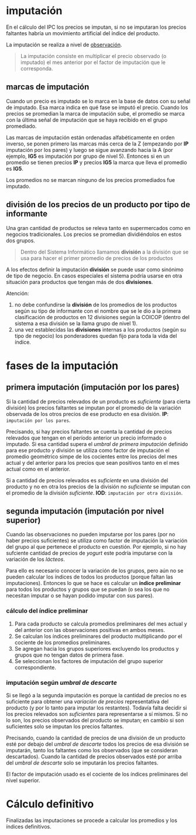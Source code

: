 # imputación

En el cálculo del IPC los precios se imputan, 
si no se imputaran los precios faltantes habría un movimiento artificial del índice del producto. 

La imputación se realiza a nivel de [observación](observacion.md). 

> La imputación consiste en multiplicar el precio observado (o imputado) el mes anterior
  por el factor de imputación que le corresponda.

## marcas de imputación

Cuando un precio es imputado se lo marca en la base de datos con su señal de imputado. 
Esa marca indica en qué fase se imputó el precio. 
Cuando los precios se promedian la marca de imputación sube, 
el promedio se marca con la última señal de imputación que se haya recibido en el grupo promediado. 

Las marcas de imputación están ordenadas alfabéticamente en orden inverso, 
se ponen primero las marcas más cerca de la Z (empezando por **IP** imputación por los pares) 
y luego se sigue avanzando hacia la A (por ejemplo, **IG5** es imputación por grupo de nivel 5). 
Entonces si en un promedio se tienen precios **IP** y precios **IG5** la marca que lleva el promedio es **IG5**. 

Los promedios no se marcan ninguno de los precios promediados fue imputado. 

## **división** de los precios de un producto por tipo de informante

Una gran cantidad de productos se releva tanto en supermercados como en negocios tradicionales. 
Los precios se promedian dividiéndolos en estos dos grupos. 

> Dentro del Sistema Informático llamamos **división** a la división que se usa para hacer el primer promedio de precios de los productos

A los efectos definir la imputación **división** se puede usar como sinónimo de tipo de negocio. 
En casos especiales el sistema podría usarse en otra situación para productos que tengan más de dos **divisiones**.

Atención:
   1. no debe confundirse la **división** de los promedios de los productos según su tipo de informante
      con el nombre que se le dio a la primera clasificación de productos en 12 divisiones según la COICOP
      (dentro del sistema a esa división se la llama grupo de nivel 1).
   2. una vez establecidas las **divisiones** internas a los productos (según su tipo de negocio) 
      los ponderadores quedan fijo para toda la vida del índice. 

# fases de la imputación

## primera imputación (imputación por los pares)

Si la cantidad de precios relevados de un producto es _suficiente_ (para cierta división)
los precios faltantes se imputan por el promedio de la variación observada de los otros precios
de ese producto en esa división. **IP**: `imputación por los pares`.

Precisando, si hay precios faltantes se cuenta la cantidad de precios relevados que tengan
en el período anterior un precio informado o imputado. 
Si esa cantidad supera el _umbral de primera imputación_ definido para ese producto y división
se utiliza como factor de imputación el promedio geométrico simpe de los cocientes entre los precios del mes actual y del anterior
para los precios que sean positivos tanto en el mes actual como en el anterior. 

Si a cantidad de precios relevados es _suficiente_ en una división del producto y no en otra
los precios de la división no _suficiente_ se imputan con el promedio de la división _suficiente_. **IOD**: `imputación por otra división`. 

## segunda imputación (imputación por nivel superior)

Cuando las observaciones no pueden imputarse por los pares (por no haber precios suficientes) 
se utiliza como factor de imputación la variación del grupo al que pertenece el producto en cuestión. 
Por ejemplo, si no hay sufciente cantidad de precios de _yogurt_ 
este podría imputarse con la variación de los _lácteos_. 

Para ello es necesario conocer la variación de los grupos, 
pero aún no se pueden calcular los índices de todos los productos (porque faltan las imputaciones). 
Entonces lo que se hace es calcular un **índice preliminar** para todos los productos y grupos que se puedan
(o sea los que no necesitan imputar o se hayan podido imputar con sus pares).

### cálculo del índice preliminar
   1. Para cada producto se calcula promedios preliminares del mes actual y del anterior con las observaciones positivas en ambos meses.
   2. Se calculan los índices preliminares del producto multiplicando por el cociente de los promedios preliminares. 
   3. Se agregan hacia los grupos superiores excluyendo los productos y grupos que no tengan datos de primera fase.
   4. Se seleccionan los factores de imputación del grupo superior correspondiente.

### imputación según _umbral de descarte_

Si se llegó a la segunda imputación es porque la cantidad de precios no es suficiente 
para obtener una _variación de precios_ representativa del producto (y por lo tanto para imputar los restantes). 
Todavía falta decidir si los precios relevados son _suficientes_ para representarse a sí mismos. 
Si no lo son, los precios observados del producto se imputan; en cambio si son suficientes solo se imputan los precios faltantes.

Precisando, cuando la cantidad de precios de una división de un producto esté por debajo del _umbral de descarte_
todos los precios de esa división se imputarán, tanto los faltantes como los observados (que se consideran descartados).
Cuando la cantidad de precios observados esté por arriba del _umbral de descarte_ solo se imputarán los precios faltantes. 

El factor de imputación usado es el cociente de los índices preliminares del nivel superior. 

# Cálculo definitivo

Finalizadas las imputaciones se procede a calcular los promedios y los índices definitivos. 